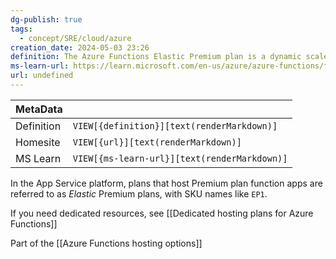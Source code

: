 ```yaml
---
dg-publish: true
tags:
  - concept/SRE/cloud/azure
creation_date: 2024-05-03 23:26
definition: The Azure Functions Elastic Premium plan is a dynamic scale hosting option for function apps.
ms-learn-url: https://learn.microsoft.com/en-us/azure/azure-functions/functions-premium-plan
url: undefined
---
```

| MetaData   |                                              |
| ---------- | -------------------------------------------- |
| Definition | `VIEW[{definition}][text(renderMarkdown)]`   |
| Homesite   | `VIEW[{url}][text(renderMarkdown)]`          |
| MS Learn   | `VIEW[{ms-learn-url}][text(renderMarkdown)]` |
In the App Service platform, plans that host Premium plan function apps are referred to as _Elastic_ Premium plans, with SKU names like `EP1`.

If you need dedicated resources, see [[Dedicated hosting plans for Azure Functions]]

Part of the [[Azure Functions hosting options]]
